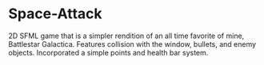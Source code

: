 # Space-Attack
2D SFML game that is a simpler rendition of an all time favorite of mine, Battlestar Galactica. Features collision with the window, bullets, and enemy objects. Incorporated a simple points and health bar system.
